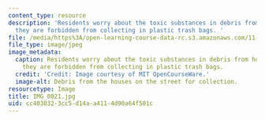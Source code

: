 ```yaml
---
content_type: resource
description: 'Residents worry about the toxic substances in debris from houses, which
  they are forbidden from collecting in plastic trash bags. '
file: /media/https%3A/open-learning-course-data-rc.s3.amazonaws.com/11-945-katrina-practicum-spring-2006/cc4030323cc5d14aa4114d90a64f501c_IMG_0021.jpg
file_type: image/jpeg
image_metadata:
  caption: Residents worry about the toxic substances in debris from houses, which
    they are forbidden from collecting in plastic trash bags.
  credit: 'Credit: Image courtesy of MIT OpenCourseWare.'
  image-alt: Debris from the houses on the street for collection.
resourcetype: Image
title: IMG_0021.jpg
uid: cc403032-3cc5-d14a-a411-4d90a64f501c
---
```

